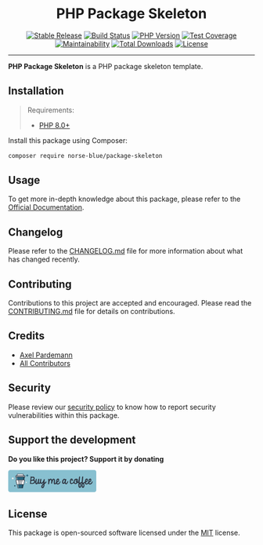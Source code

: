 <div align="center">
    <h1>PHP Package Skeleton</h1>
    <p align="center">
        <a href="https://packagist.org/packages/norse-blue/package-skeleton"><img alt="Stable Release" src="https://img.shields.io/packagist/v/norse-blue/package-skeleton.svg?style=flat-square&label=release&logo=packagist&logoColor=eceff4&colorA=4c566a&colorB=5e81ac"></a>
        <a href="https://github.com/norse-blue/php-package-skeleton/actions?query=workflow%3Arun-tests"><img alt="Build Status" src="https://img.shields.io/github/workflow/status/norse-blue/php-package-skeleton/run-tests.svg?style=flat-square&label=build&logo=github&logoColor=eceff4&colorA=4c566a&colorB=88c0d0"></a>
        <a href="https://php.net/releases"><img alt="PHP Version" src="https://img.shields.io/packagist/php-v/norse-blue/package-skeleton.svg?style=flat-square&label=php&logo=php&logoColor=eceff4&colorA=4c566a&colorB=b48ead"></a>
        <a href="https://codecov.io/gh/norse-blue/php-package-skeleton"><img alt="Test Coverage" src="https://img.shields.io/codecov/c/github/norse-blue/php-package-skeleton.svg?style=flat-square&label=coverage&logo=codecov&logoColor=eceff4&colorA=4c566a&colorB=88c0d0"></a>
        <a href="https://codeclimate.com/github/norse-blue/php-package-skeleton"><img alt="Maintainability" src="https://img.shields.io/codeclimate/maintainability/norse-blue/php-package-skeleton.svg?style=flat-square&label=maintainability&logo=code-climate&logoColor=eceff4&colorA=4c566a&colorB=88c0d0"></a>
        <a href="https://packagist.org/packages/norse-blue/package-skeleton"><img alt="Total Downloads" src="https://img.shields.io/packagist/dt/norse-blue/package-skeleton.svg?style=flat-square&label=downloads&logoColor=eceff4&colorA=4c566a&colorB=88c0d0"></a>
        <a href="https://github.com/norse-blue/php-package-skeleton/blob/master/LICENSE.md"><img alt="License" src="https://img.shields.io/github/license/norse-blue/php-package-skeleton.svg?style=flat-square&label=license&logoColor=eceff4&colorA=4c566a&colorB=a3be8c"></a>
    </p>
</div>
<hr>

**PHP Package Skeleton** is a PHP package skeleton template.

## Installation

>Requirements:
>- [PHP 8.0+](https://php.net/releases)

Install this package using Composer:

```bash
composer require norse-blue/package-skeleton
```

## Usage

To get more in-depth knowledge about this package, please refer to the [Official Documentation](https://norse-blue.github.io/php-package-skeleton/).

## Changelog

Please refer to the [CHANGELOG.md](CHANGELOG.md) file for more information about what has changed recently.

## Contributing

Contributions to this project are accepted and encouraged. Please read the [CONTRIBUTING.md](.github/CONTRIBUTING.md) file for details on contributions.

## Credits

- [Axel Pardemann](https://github.com/axelitus)
- [All Contributors](../../contributors)

## Security

Please review our [security policy](https://github.com/norse-blue/php-package-skeleton/security/policy) to know how to report security vulnerabilities within this package.

## Support the development

**Do you like this project? Support it by donating**

<a href="https://www.buymeacoffee.com/axelitus"><img src="docs/assets/images/buy-me-a-coffee.svg" width="180" alt="Buy me a coffee"></img></a>

## License

This package is open-sourced software licensed under the [MIT](LICENSE.md) license.
